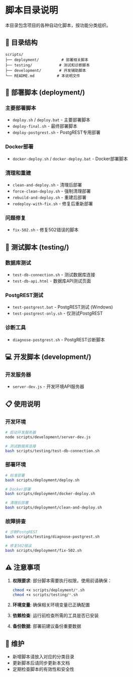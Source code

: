 # 脚本目录说明

本目录包含项目的各种自动化脚本，按功能分类组织。

## 📁 目录结构

```
scripts/
├── deployment/          # 部署相关脚本
├── testing/            # 测试和诊断脚本
├── development/        # 开发辅助脚本
└── README.md          # 本说明文件
```

## 🚀 部署脚本 (deployment/)

### 主要部署脚本
- `deploy.sh` / `deploy.bat` - 主要部署脚本
- `deploy-final.sh` - 最终部署脚本
- `deploy-postgrest.sh` - PostgREST专用部署

### Docker部署
- `docker-deploy.sh` / `docker-deploy.bat` - Docker部署脚本

### 清理和重建
- `clean-and-deploy.sh` - 清理后部署
- `force-clean-deploy.sh` - 强制清理部署
- `rebuild-and-deploy.sh` - 重建后部署
- `redeploy-with-fix.sh` - 修复后重新部署

### 问题修复
- `fix-502.sh` - 修复502错误的脚本

## 🧪 测试脚本 (testing/)

### 数据库测试
- `test-db-connection.sh` - 测试数据库连接
- `test-db-api.html` - 数据库API测试页面

### PostgREST测试
- `test-postgrest.bat` - PostgREST测试 (Windows)
- `test-postgrest-only.sh` - 仅测试PostgREST

### 诊断工具
- `diagnose-postgrest.sh` - PostgREST诊断脚本

## 💻 开发脚本 (development/)

### 开发服务器
- `server-dev.js` - 开发环境API服务器

## 📋 使用说明

### 开发环境
```bash
# 启动开发服务器
node scripts/development/server-dev.js

# 测试数据库连接
bash scripts/testing/test-db-connection.sh
```

### 部署环境
```bash
# 标准部署
bash scripts/deployment/deploy.sh

# Docker部署
bash scripts/deployment/docker-deploy.sh

# 清理后部署
bash scripts/deployment/clean-and-deploy.sh
```

### 故障排查
```bash
# 诊断PostgREST
bash scripts/testing/diagnose-postgrest.sh

# 修复502错误
bash scripts/deployment/fix-502.sh
```

## ⚠️ 注意事项

1. **权限要求**: 部分脚本需要执行权限，使用前请确保：
   ```bash
   chmod +x scripts/deployment/*.sh
   chmod +x scripts/testing/*.sh
   ```

2. **环境变量**: 确保相关环境变量已正确配置
3. **依赖检查**: 运行前检查所需的工具是否已安装
4. **备份数据**: 部署前建议备份重要数据

## 🔧 维护

- 新增脚本请放入对应的分类目录
- 更新脚本后请同步更新本文档
- 定期检查脚本的有效性和安全性